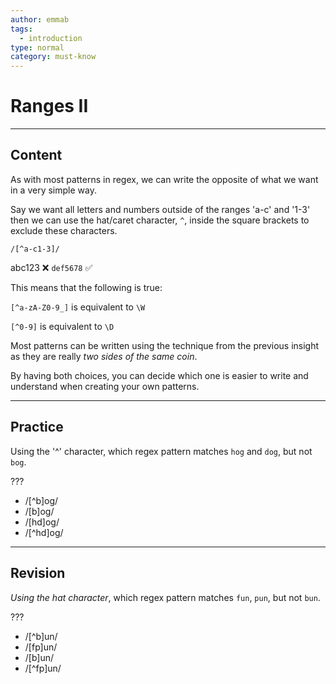 ```yaml
---
author: emmab
tags:
  - introduction
type: normal
category: must-know
---
```


# Ranges II


---

## Content

As with most patterns in regex, we can write the opposite of what we want in a very simple way.

Say we want all letters and numbers outside of the ranges 'a-c' and '1-3' then we can use the hat/caret character, `^`, inside the square brackets to exclude these characters.

```plain-text
/[^a-c1-3]/
```

abc123 ❌
`def5678` ✅

This means that the following is true:

`[^a-zA-Z0-9_]` is equivalent to `\W`

`[^0-9]` is equivalent to `\D`

Most patterns can be written using the technique from the previous insight as they are really *two sides of the same coin*. 

By having both choices, you can decide which one is easier to write and understand when creating your own patterns.


---

## Practice

Using the '^' character, which regex pattern matches `hog` and `dog`, but not `bog`.

???

- /[^b]og/
- /[b]og/
- /[hd]og/
- /[^hd]og/


---

## Revision

*Using the hat character*, which regex pattern matches `fun`, `pun`, but not `bun`.

???

- /[^b]un/
- /[fp]un/
- /[b]un/
- /[^fp]un/
